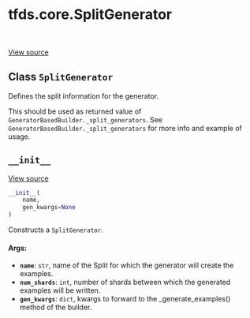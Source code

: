 <div itemscope itemtype="http://developers.google.com/ReferenceObject">
<meta itemprop="name" content="tfds.core.SplitGenerator" />
<meta itemprop="path" content="Stable" />
<meta itemprop="property" content="__init__"/>
</div>

# tfds.core.SplitGenerator

<!-- Insert buttons -->

<table class="tfo-notebook-buttons tfo-api" align="left">
</table>

<a target="_blank" href="https://github.com/tensorflow/datasets/tree/master/tensorflow_datasets/core/splits.py">View
source</a>

## Class `SplitGenerator`

<!-- Start diff -->
Defines the split information for the generator.

<!-- Placeholder for "Used in" -->

This should be used as returned value of
`GeneratorBasedBuilder._split_generators`.
See `GeneratorBasedBuilder._split_generators` for more info and example
of usage.

<h2 id="__init__"><code>__init__</code></h2>

<a target="_blank" href="https://github.com/tensorflow/datasets/tree/master/tensorflow_datasets/core/splits.py">View
source</a>

``` python
__init__(
    name,
    gen_kwargs=None
)
```

Constructs a `SplitGenerator`.

#### Args:

*   <b>`name`</b>: `str`, name of the Split for which the generator will create
    the examples.
*   <b>`num_shards`</b>: `int`, number of shards between which the generated
    examples will be written.
*   <b>`gen_kwargs`</b>: `dict`, kwargs to forward to the _generate_examples()
    method of the builder.
